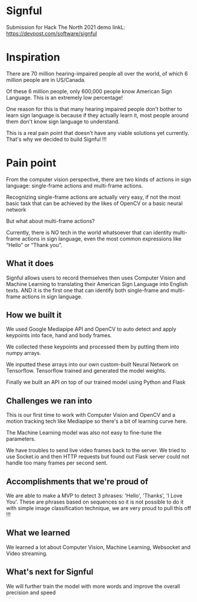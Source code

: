 # Signful
Submission for Hack The North 2021 demo linkL: https://devpost.com/software/signful

# Inspiration
There are 70 million hearing-impaired people all over the world, of which 6 million people are in US/Canada.

Of these 6 million people, only 600,000 people know American Sign Language. This is an extremely low percentage!

One reason for this is that many hearing impaired people don't bother to learn sign language is because if they actually learn it, most people around them don't know sign language to understand.

This is a real pain point that doesn't have any viable solutions yet currently. That's why we decided to build Signful !!!

# Pain point
From the computer vision perspective, there are two kinds of actions in sign language: single-frame actions and multi-frame actions.

Recognizing single-frame actions are actually very easy, if not the most basic task that can be achieved by the likes of OpenCV or a basic neural network

But what about multi-frame actions?

Currently, there is NO tech in the world whatsoever that can identity multi-frame actions in sign language, even the most common expressions like “Hello” or “Thank you”.

## What it does
Signful allows users to record themselves then uses Computer Vision and Machine Learning to translating their American Sign Language into English texts. AND it is the first one that can identify both single-frame and multi-frame actions in sign language.

## How we built it
We used Google Mediapipe API and OpenCV to auto detect and apply keypoints into face, hand and body frames.

We collected these keypoints and processed them by putting them into numpy arrays.

We inputted these arrays into our own custom-built Neural Network on Tensorflow. Tensorflow trained and generated the model weights.

Finally we built an API on top of our trained model using Python and Flask

## Challenges we ran into
This is our first time to work with Computer Vision and OpenCV and a motion tracking tech like Mediapipe so there's a bit of learning curve here.

The Machine Learning model was also not easy to fine-tune the parameters.

We have troubles to send live video frames back to the server. We tried to use Socket.io and then HTTP requests but found out Flask server could not handle too many frames per second sent.

## Accomplishments that we're proud of
We are able to make a MVP to detect 3 phrases: 'Hello', 'Thanks', 'I Love You'. These are phrases based on sequences so it is not possible to do it with simple image classification technique, we are very proud to pull this off !!!

## What we learned
We learned a lot about Computer Vision, Machine Learning, Websocket and Video streaming.

## What's next for Signful
We will further train the model with more words and improve the overall precision and speed

